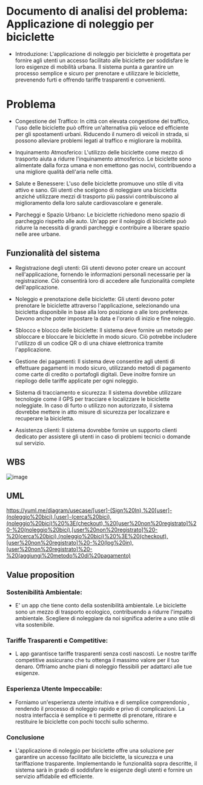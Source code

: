 # Documento di analisi del problema: Applicazione di noleggio per biciclette

- Introduzione: L'applicazione di noleggio per biciclette è progettata per fornire agli utenti un accesso facilitato alle biciclette per soddisfare le loro esigenze di mobilità urbana. Il sistema punta a garantire un processo semplice e sicuro per prenotare e utilizzare le biciclette, prevenendo furti e offrendo tariffe trasparenti e convenienti.

# Problema

- Congestione del Traffico: In città con elevata congestione del traffico, l'uso delle biciclette può offrire un'alternativa più veloce ed efficiente per gli spostamenti urbani. Riducendo il numero di veicoli in strada, si possono alleviare problemi legati al traffico e migliorare la mobilità.

- Inquinamento Atmosferico: L'utilizzo delle biciclette come mezzo di trasporto aiuta a ridurre l'inquinamento atmosferico. Le biciclette sono alimentate dalla forza umana e non emettono gas nocivi, contribuendo a una migliore qualità dell'aria nelle città.

- Salute e Benessere: L'uso delle biciclette promuove uno stile di vita attivo e sano. Gli utenti che scelgono di noleggiare una bicicletta anziché utilizzare mezzi di trasporto più passivi contribuiscono al miglioramento della loro salute cardiovascolare e generale.

- Parcheggi e Spazio Urbano: Le biciclette richiedono meno spazio di parcheggio rispetto alle auto. Un'app per il noleggio di biciclette può ridurre la necessità di grandi parcheggi e contribuire a liberare spazio nelle aree urbane.

## Funzionalità del sistema

- Registrazione degli utenti: Gli utenti devono poter creare un account nell'applicazione, fornendo le informazioni personali necessarie per la registrazione. Ciò consentirà loro di accedere alle funzionalità complete dell'applicazione.

- Noleggio e prenotazione delle biciclette: Gli utenti devono poter prenotare le biciclette attraverso l'applicazione, selezionando una bicicletta disponibile in base alla loro posizione o alle loro preferenze. Devono anche poter impostare la data e l'orario di inizio e fine noleggio.

- Sblocco e blocco delle biciclette: Il sistema deve fornire un metodo per sbloccare e bloccare le biciclette in modo sicuro. Ciò potrebbe includere l'utilizzo di un codice QR o di una chiave elettronica tramite l'applicazione.

- Gestione dei pagamenti: Il sistema deve consentire agli utenti di effettuare pagamenti in modo sicuro, utilizzando metodi di pagamento come carte di credito o portafogli digitali. Deve inoltre fornire un riepilogo delle tariffe applicate per ogni noleggio.

- Sistema di tracciamento e sicurezza: Il sistema dovrebbe utilizzare tecnologie come il GPS per tracciare e localizzare le biciclette noleggiate. In caso di furto o utilizzo non autorizzato, il sistema dovrebbe mettere in atto misure di sicurezza per localizzare e recuperare la bicicletta.

- Assistenza clienti: Il sistema dovrebbe fornire un supporto clienti dedicato per assistere gli utenti in caso di problemi tecnici o domande sul servizio.

## WBS
![image](https://github.com/Igor-Miti/compito/assets/101175082/823d3219-1585-47c1-9da6-538479f43260)

## UML
https://yuml.me/diagram/usecase/[user]-(Sign%20In),%20[user]-(noleggio%20bici),[user]-(cerca%20bici),(noleggio%20bici)%20%3E(checkout),%20[user%20non%20registrato]%20-%20(noleggio%20bici),[user%20non%20registrato]%20-%20(cerca%20bici),(noleggio%20bici)%20%3E%20(checkout),[user%20non%20registrato]%20-%20(log%20in),[user%20non%20registrato]%20-%20(aggiungi%20metodo%20di%20pagamento)
## Value proposition

### Sostenibilità Ambientale:

- E' un app che tiene conto della sostenibilità ambientale. Le biciclette sono un mezzo di trasporto ecologico, contribuendo a ridurre l'impatto ambientale. Scegliere di noleggiare da noi significa aderire a uno stile di vita sostenibile.

### Tariffe Trasparenti e Competitive:

- L app garantisce tariffe trasparenti senza costi nascosti. Le nostre tariffe competitive assicurano che tu ottenga il massimo valore per il tuo denaro. Offriamo anche piani di noleggio flessibili per adattarci alle tue esigenze.

### Esperienza Utente Impeccabile:

- Forniamo un'esperienza utente intuitiva e di semplice comprendonio , rendendo il processo di noleggio rapido e privo di complicazioni. La nostra interfaccia è semplice e ti permette di prenotare, ritirare e restituire le biciclette con pochi tocchi sullo schermo.
### Conclusione
- L'applicazione di noleggio per biciclette offre una soluzione per garantire un accesso facilitato alle biciclette, la sicurezza e una tariffazione trasparente. Implementando le funzionalità sopra descritte, il sistema sarà in grado di soddisfare le esigenze degli utenti e fornire un servizio affidabile ed efficiente.
